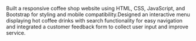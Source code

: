 Built a responsive coffee shop website using HTML, CSS, JavaScript, and Bootstrap for
styling and mobile compatibility.Designed an interactive menu displaying hot coffee drinks with search functionality for
easy navigation and integrated a customer feedback form to collect user input and improve service.
